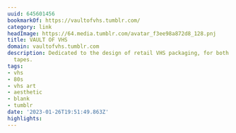 ```yaml
---
uuid: 645601456
bookmarkOf: https://vaultofvhs.tumblr.com/
category: link
headImage: https://64.media.tumblr.com/avatar_f3ee98a872d8_128.pnj
title: VAULT OF VHS
domain: vaultofvhs.tumblr.com
description: Dedicated to the design of retail VHS packaging, for both home & pre-recorded
  tapes.
tags:
- vhs
- 80s
- vhs art
- aesthetic
- blank
- tumblr
date: '2023-01-26T19:51:49.863Z'
highlights:
---
```



